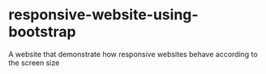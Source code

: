 # responsive-website-using-bootstrap
A website that demonstrate how responsive websites behave according to the screen size
